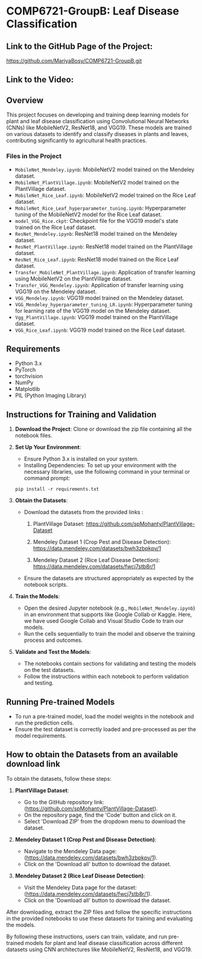 # COMP6721-GroupB: Leaf Disease Classification

## Link to the GitHub Page of the Project: 
https://github.com/MariyaBosy/COMP6721-GroupB.git

## Link to the Video: 


## Overview

This project focuses on developing and training deep learning models for plant and leaf disease classification using Convolutional Neural Networks (CNNs) like MobileNetV2, ResNet18, and VGG19. These models are trained on various datasets to identify and classify diseases in plants and leaves, contributing significantly to agricultural health practices.

### Files in the Project

- `MobileNet_Mendeley.ipynb`: MobileNetV2 model trained on the Mendeley dataset.
- `MobileNet_PlantVillage.ipynb`: MobileNetV2 model trained on the PlantVillage dataset.
- `MobileNet_Rice_Leaf.ipynb`: MobileNetV2 model trained on the Rice Leaf dataset.
- `MobileNet_Rice_Leaf_hyperparameter_tuning.ipynb`: Hyperparameter tuning of the MobileNetV2 model for the Rice Leaf dataset.
- `model_VGG_Rice.ckpt`: Checkpoint file for the VGG19 model's state trained on the Rice Leaf dataset.
- `ResNet_Mendeley.ipynb`: ResNet18 model trained on the Mendeley dataset.
- `ResNet_PlantVillage.ipynb`: ResNet18 model trained on the PlantVillage dataset.
- `ResNet_Rice_Leaf.ipynb`: ResNet18 model trained on the Rice Leaf dataset.
- `Transfer_MobileNet_PlantVillage.ipynb`: Application of transfer learning using MobileNetV2 on the PlantVillage dataset.
- `Transfer_VGG_Mendeley.ipynb`: Application of transfer learning using VGG19 on the Mendeley dataset.
- `VGG_Mendeley.ipynb`: VGG19 model trained on the Mendeley dataset.
- `VGG_Mendeley_hyperparameter_tuning_LR.ipynb`: Hyperparameter tuning for learning rate of the VGG19 model on the Mendeley dataset.
- `Vgg_PlantVillage.ipynb`: VGG19 model trained on the PlantVillage dataset.
- `VGG_Rice_Leaf.ipynb`: VGG19 model trained on the Rice Leaf dataset.


## Requirements

- Python 3.x
- PyTorch
- torchvision
- NumPy
- Matplotlib
- PIL (Python Imaging Library)

## Instructions for Training and Validation

1. **Download the Project**: Clone or download the zip file containing all the notebook files.

2. **Set Up Your Environment**:
   - Ensure Python 3.x is installed on your system.
   - Installing Dependencies: To set up your environment with the necessary libraries, use the following command in your terminal or command prompt:
   ```
   pip install -r requirements.txt
   ```

3. **Obtain the Datasets**:
   - Download the datasets from the provided links :

        1. PlantVillage Dataset: 
        https://github.com/spMohanty/PlantVillage-Dataset

        2. Mendeley Dataset 1 (Crop Pest and Disease Detection): 
        https://data.mendeley.com/datasets/bwh3zbpkpv/1

        3. Mendeley Dataset 2 (Rice Leaf Disease Detection): 
        https://data.mendeley.com/datasets/fwcj7stb8r/1

   - Ensure the datasets are structured appropriately as expected by the notebook scripts.

4. **Train the Models**:
   - Open the desired Jupyter notebook (e.g., `MobileNet_Mendeley.ipynb`) in an environment that supports like Google Collab or Kaggle. Here, we have used Google Collab and Visual Studio Code to train our models.
   - Run the cells sequentially to train the model and observe the training process and outcomes.

5. **Validate and Test the Models**:
   - The notebooks contain sections for validating and testing the models on the test datasets.
   - Follow the instructions within each notebook to perform validation and testing.

## Running Pre-trained Models

- To run a pre-trained model, load the model weights in the notebook and run the prediction cells.
- Ensure the test dataset is correctly loaded and pre-processed as per the model requirements.


## How to obtain the Datasets from an available download link

To obtain the datasets, follow these steps:

1. **PlantVillage Dataset**:
   - Go to the GitHub repository link: (https://github.com/spMohanty/PlantVillage-Dataset).
   - On the repository page, find the 'Code' button and click on it.
   - Select 'Download ZIP' from the dropdown menu to download the dataset.

2. **Mendeley Dataset 1 (Crop Pest and Disease Detection)**:
   - Navigate to the Mendeley Data page: (https://data.mendeley.com/datasets/bwh3zbpkpv/1).
   - Click on the 'Download all' button to download the dataset.

3. **Mendeley Dataset 2 (Rice Leaf Disease Detection)**:
   - Visit the Mendeley Data page for the dataset: (https://data.mendeley.com/datasets/fwcj7stb8r/1).
   - Click on the 'Download all' button to download the dataset.

After downloading, extract the ZIP files and follow the specific instructions in the provided notebooks to use these datasets for training and evaluating the models.


By following these instructions, users can train, validate, and run pre-trained models for plant and leaf disease classification across different datasets using CNN architectures like MobileNetV2, ResNet18, and VGG19.